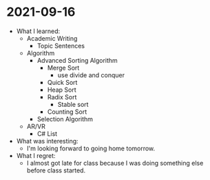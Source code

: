 # 2021-09-16

- What I learned: 
  - Academic Writing
    - Topic Sentences
  - Algorithm
    - Advanced Sorting Algorithm
      - Merge Sort
        - use divide and conquer
      - Quick Sort
      - Heap Sort
      - Radix Sort
        - Stable sort
      - Counting Sort
    - Selection Algorithm
  - AR/VR
    - C# List
- What was interesting:
  - I'm looking forward to going home tomorrow.
- What I regret:
  - I almost got late for class because I was doing something else before class started.